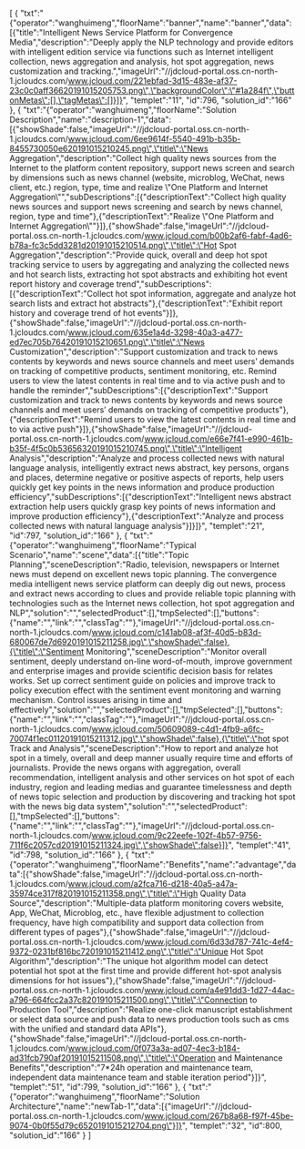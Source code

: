 [
	{
		"txt":"{\"operator\":\"wanghuimeng\",\"floorName\":\"banner\",\"name\":\"banner\",\"data\":[{\"title\":\"Intelligent News Service Platform for Convergence Media\",\"description\":\"Deeply apply the NLP technology and provide editors with intelligent edition service via functions such as Internet intelligent collection, news aggregation and analysis, hot spot aggregation, news customization and tracking.\",\"imageUrl\":\"//jdcloud-portal.oss.cn-north-1.jcloudcs.com/www.jcloud.com/221ebfad-3d15-483e-af37-23c0c0aff36620191015205753.png\",\"backgroundColor\":\"#1a284f\",\"buttonMetas\":[],\"tagMetas\":[]}]}",
		"templet":"11",
		"id":796,
		"solution_id":"166"
	},
	{
		"txt":"{\"operator\":\"wanghuimeng\",\"floorName\":\"Solution Description\",\"name\":\"description-1\",\"data\":[{\"showShade\":false,\"imageUrl\":\"//jdcloud-portal.oss.cn-north-1.jcloudcs.com/www.jcloud.com/6ee9614f-5540-491b-b35b-8455730050e620191015210245.png\",\"title\":\"News Aggregation\",\"description\":\"Collect high quality news sources from the Internet to the platform content repository, support news screen and search by dimensions such as news channel (website, microblog, WeChat, news client, etc.) region, type, time and realize \\\"One Platform and Internet Aggregation\\\"\",\"subDescriptions\":[{\"descriptionText\":\"Collect high quality news sources and support news screening and search by news channel, region, type and time\"},{\"descriptionText\":\"Realize \\\"One Platform and Internet Aggregation\\\"\"}]},{\"showShade\":false,\"imageUrl\":\"//jdcloud-portal.oss.cn-north-1.jcloudcs.com/www.jcloud.com/b00b2af6-fabf-4ad6-b78a-fc3c5dd3281d20191015210514.png\",\"title\":\"Hot Spot Aggregation\",\"description\":\"Provide quick, overall and deep hot spot tracking service to users by aggregating and analyzing the collected news and hot search lists, extracting hot spot abstracts and exhibiting hot event report history and coverage trend\",\"subDescriptions\":[{\"descriptionText\":\"Collect hot spot information, aggregate and analyze hot search lists and extract hot abstracts\"},{\"descriptionText\":\"Exhibit report history and coverage trend of hot events\"}]},{\"showShade\":false,\"imageUrl\":\"//jdcloud-portal.oss.cn-north-1.jcloudcs.com/www.jcloud.com/635e1a4d-3298-40a3-a477-ed7ec705b76420191015210651.png\",\"title\":\"News Customization\",\"description\":\"Support customization and track to news contents by keywords and news source channels and meet users’ demands on tracking of competitive products, sentiment monitoring, etc. Remind users to view the latest contents in real time and to via active push and to handle the reminder\",\"subDescriptions\":[{\"descriptionText\":\"Support customization and track to news contents by keywords and news source channels and meet users’ demands on tracking of competitive products\"},{\"descriptionText\":\"Remind users to view the latest contents in real time and to via active push\"}]},{\"showShade\":false,\"imageUrl\":\"//jdcloud-portal.oss.cn-north-1.jcloudcs.com/www.jcloud.com/e66e7f41-e990-461b-b35f-4f5c0b53656320191015210745.png\",\"title\":\"Intelligent Analysis\",\"description\":\"Analyze and process collected news with natural language analysis, intelligently extract news abstract, key persons, organs and places, determine negative or positive aspects of reports, help users quickly get key points in the news information and produce production efficiency\",\"subDescriptions\":[{\"descriptionText\":\"Intelligent news abstract extraction help users quickly grasp key points of news information and improve production efficiency\"},{\"descriptionText\":\"Analyze and process collected news with natural language analysis\"}]}]}",
		"templet":"21",
		"id":797,
		"solution_id":"166"
	},
	{
		"txt":"{\"operator\":\"wanghuimeng\",\"floorName\":\"Typical Scenario\",\"name\":\"scene\",\"data\":[{\"title\":\"Topic Planning\",\"sceneDescription\":\"Radio, television, newspapers or Internet news must depend on excellent news topic planning. The convergence media intelligent news service platform can deeply dig out news, process and extract news according to clues and provide reliable topic planning with technologies such as the Internet news collection, hot spot aggregation and NLP\",\"solution\":\"\",\"selectedProduct\":[],\"tmpSelected\":[],\"buttons\":{\"name\":\"\",\"link\":\"\",\"classTag\":\"\"},\"imageUrl\":\"//jdcloud-portal.oss.cn-north-1.jcloudcs.com/www.jcloud.com/c141ab08-af3f-40d5-b83d-680067de7d6920191015211258.jpg\",\"showShade\":false},{\"title\":\"Sentiment Monitoring\",\"sceneDescription\":\"Monitor overall sentiment, deeply understand on-line word-of-mouth, improve government and enterprise images and provide scientific decision basis for relates works. Set up correct sentiment guide on policies and improve track to policy execution effect with the sentiment event monitoring and warning mechanism. Control issues arising in time and effectively\",\"solution\":\"\",\"selectedProduct\":[],\"tmpSelected\":[],\"buttons\":{\"name\":\"\",\"link\":\"\",\"classTag\":\"\"},\"imageUrl\":\"//jdcloud-portal.oss.cn-north-1.jcloudcs.com/www.jcloud.com/50609089-c4d1-4fb9-a6fc-70074f1ec01120191015211312.jpg\",\"showShade\":false},{\"title\":\"hot spot Track and Analysis\",\"sceneDescription\":\"How to report and analyze hot spot in a timely, overall and deep manner usually require time and efforts of journalists. Provide the news organs with aggregation, overall recommendation, intelligent analysis and other services on hot spot of each industry, region and leading medias and guarantee timelessness and depth of news topic selection and production by discovering and tracking hot spot with the news big data system\",\"solution\":\"\",\"selectedProduct\":[],\"tmpSelected\":[],\"buttons\":{\"name\":\"\",\"link\":\"\",\"classTag\":\"\"},\"imageUrl\":\"//jdcloud-portal.oss.cn-north-1.jcloudcs.com/www.jcloud.com/9c22eefe-102f-4b57-9756-711f6c2057cd20191015211324.jpg\",\"showShade\":false}]}",
		"templet":"41",
		"id":798,
		"solution_id":"166"
	},
	{
		"txt":"{\"operator\":\"wanghuimeng\",\"floorName\":\"Benefits\",\"name\":\"advantage\",\"data\":[{\"showShade\":false,\"imageUrl\":\"//jdcloud-portal.oss.cn-north-1.jcloudcs.com/www.jcloud.com/a2fca716-d218-40a5-a47a-35974ce317f820191015211358.png\",\"title\":\"High Quality Data Source\",\"description\":\"Multiple-data platform monitoring covers website, App, WeChat, Microblog, etc., have flexible adjustment to collection frequency, have high compatibility and support data collection from different types of pages\"},{\"showShade\":false,\"imageUrl\":\"//jdcloud-portal.oss.cn-north-1.jcloudcs.com/www.jcloud.com/6d33d787-741c-4ef4-9372-0231bf816bc720191015211412.png\",\"title\":\"Unique Hot Spot Algorithm\",\"description\":\"The unique hot algorithm model can detect potential hot spot at the first time and provide different hot-spot analysis dimensions for hot issues\"},{\"showShade\":false,\"imageUrl\":\"//jdcloud-portal.oss.cn-north-1.jcloudcs.com/www.jcloud.com/a4e91dd3-1d27-44ac-a796-664fcc2a37c820191015211500.png\",\"title\":\"Connection to Production Tool\",\"description\":\"Realize one-click manuscript establishment or select data source and push data to news production tools such as cms with the unified and standard data APIs\"},{\"showShade\":false,\"imageUrl\":\"//jdcloud-portal.oss.cn-north-1.jcloudcs.com/www.jcloud.com/0f073a3a-ad07-4ec3-b184-ad31fcb790af20191015211508.png\",\"title\":\"Operation and Maintenance Benefits\",\"description\":\"7*24h operation and maintenance team, independent data maintenance team and stable iteration period\"}]}",
		"templet":"51",
		"id":799,
		"solution_id":"166"
	},
	{
		"txt":"{\"operator\":\"wanghuimeng\",\"floorName\":\"Solution Architecture\",\"name\":\"newTab-1\",\"data\":[{\"imageUrl\":\"//jdcloud-portal.oss.cn-north-1.jcloudcs.com/www.jcloud.com/267b8a68-f97f-45be-9074-0b0f55d79c6520191015212704.png\"}]}",
		"templet":"32",
		"id":800,
		"solution_id":"166"
	}
]